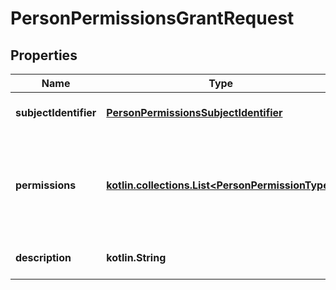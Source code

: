 
# PersonPermissionsGrantRequest

## Properties
| Name | Type | Description | Notes |
| ------------ | ------------- | ------------- | ------------- |
| **subjectIdentifier** | [**PersonPermissionsSubjectIdentifier**](PersonPermissionsSubjectIdentifier.md) | Identyfikator osoby fizycznej. | Type | Value | | --- | --- | | Nip | 10 cyfrowy numer NIP | | Pesel | 11 cyfrowy numer PESEL | | Fingerprint | Odcisk palca certyfikatu | |  |
| **permissions** | [**kotlin.collections.List&lt;PersonPermissionType&gt;**](PersonPermissionType.md) | Lista nadawanych uprawnień. Każda wartość może wystąpić tylko raz. |  |
| **description** | **kotlin.String** | Opis nadawanych uprawnień. |  |



